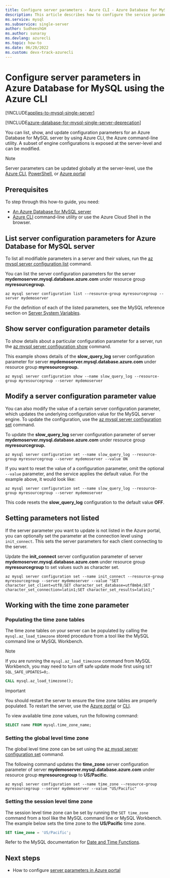```yaml
---
title: Configure server parameters - Azure CLI - Azure Database for MySQL
description: This article describes how to configure the service parameters in Azure Database for MySQL using the Azure CLI command line utility.
ms.service: mysql
ms.subservice: single-server
author: SudheeshGH
ms.author: sunaray
ms.devlang: azurecli
ms.topic: how-to
ms.date: 06/20/2022
ms.custom: devx-track-azurecli
---
```


# Configure server parameters in Azure Database for MySQL using the Azure CLI

[!INCLUDE[applies-to-mysql-single-server](../includes/applies-to-mysql-single-server.md)]

[!INCLUDE[azure-database-for-mysql-single-server-deprecation](~/reusable-content/ce-skilling/azure/includes/mysql/includes/azure-database-for-mysql-single-server-deprecation.md)]

You can list, show, and update configuration parameters for an Azure Database for MySQL server by using Azure CLI, the Azure command-line utility. A subset of engine configurations is exposed at the server-level and can be modified. 

>[!NOTE]
> Server parameters can be updated globally at the server-level, use the [Azure CLI](./how-to-configure-server-parameters-using-cli.md), [PowerShell](./how-to-configure-server-parameters-using-powershell.md), or [Azure portal](./how-to-server-parameters.md)

## Prerequisites
To step through this how-to guide, you need:
- [An Azure Database for MySQL server](quickstart-create-mysql-server-database-using-azure-cli.md)
- [Azure CLI](/cli/azure/install-azure-cli) command-line utility or use the Azure Cloud Shell in the browser.

## List server configuration parameters for Azure Database for MySQL server
To list all modifiable parameters in a server and their values, run the [az mysql server configuration list](/cli/azure/mysql/server/configuration#az-mysql-server-configuration-list) command.

You can list the server configuration parameters for the server **mydemoserver.mysql.database.azure.com** under resource group **myresourcegroup**.
```azurecli-interactive
az mysql server configuration list --resource-group myresourcegroup --server mydemoserver
```
For the definition of each of the listed parameters, see the MySQL reference section on [Server System Variables](https://dev.mysql.com/doc/refman/5.7/en/server-system-variables.html).

## Show server configuration parameter details
To show details about a particular configuration parameter for a server, run the [az mysql server configuration show](/cli/azure/mysql/server/configuration#az-mysql-server-configuration-show) command.

This example shows details of the **slow\_query\_log** server configuration parameter for server **mydemoserver.mysql.database.azure.com** under resource group **myresourcegroup.**
```azurecli-interactive
az mysql server configuration show --name slow_query_log --resource-group myresourcegroup --server mydemoserver
```
## Modify a server configuration parameter value
You can also modify the value of a certain server configuration parameter, which updates the underlying configuration value for the MySQL server engine. To update the configuration, use the [az mysql server configuration set](/cli/azure/mysql/server/configuration#az-mysql-server-configuration-set) command. 

To update the **slow\_query\_log** server configuration parameter of server **mydemoserver.mysql.database.azure.com** under resource group **myresourcegroup.**
```azurecli-interactive
az mysql server configuration set --name slow_query_log --resource-group myresourcegroup --server mydemoserver --value ON
```
If you want to reset the value of a configuration parameter, omit the optional `--value` parameter, and the service applies the default value. For the example above, it would look like:
```azurecli-interactive
az mysql server configuration set --name slow_query_log --resource-group myresourcegroup --server mydemoserver
```
This code resets the **slow\_query\_log** configuration to the default value **OFF**. 

## Setting parameters not listed
If the server parameter you want to update is not listed in the Azure portal, you can optionally set the parameter at the connection level using `init_connect`. This sets the server parameters for each client connecting to the server. 

Update the **init\_connect** server configuration parameter of server **mydemoserver.mysql.database.azure.com** under resource group **myresourcegroup** to set values such as character set.
```azurecli-interactive
az mysql server configuration set --name init_connect --resource-group myresourcegroup --server mydemoserver --value "SET character_set_client=utf8;SET character_set_database=utf8mb4;SET character_set_connection=latin1;SET character_set_results=latin1;"
```

## Working with the time zone parameter

### Populating the time zone tables

The time zone tables on your server can be populated by calling the `mysql.az_load_timezone` stored procedure from a tool like the MySQL command line or MySQL Workbench.

> [!NOTE]
> If you are running the `mysql.az_load_timezone` command from MySQL Workbench, you may need to turn off safe update mode first using `SET SQL_SAFE_UPDATES=0;`.

```sql
CALL mysql.az_load_timezone();
```

> [!IMPORTANT]
> You should restart the server to ensure the time zone tables are properly populated. To restart the server, use the [Azure portal](how-to-restart-server-portal.md) or [CLI](how-to-restart-server-cli.md).

To view available time zone values, run the following command:

```sql
SELECT name FROM mysql.time_zone_name;
```

### Setting the global level time zone

The global level time zone can be set using the [az mysql server configuration set](/cli/azure/mysql/server/configuration#az-mysql-server-configuration-set) command.

The following command updates the **time\_zone** server configuration parameter of server **mydemoserver.mysql.database.azure.com** under resource group **myresourcegroup** to **US/Pacific**.

```azurecli-interactive
az mysql server configuration set --name time_zone --resource-group myresourcegroup --server mydemoserver --value "US/Pacific"
```

### Setting the session level time zone

The session level time zone can be set by running the `SET time_zone` command from a tool like the MySQL command line or MySQL Workbench. The example below sets the time zone to the **US/Pacific** time zone.  

```sql
SET time_zone = 'US/Pacific';
```

Refer to the MySQL documentation for [Date and Time Functions](https://dev.mysql.com/doc/refman/5.7/en/date-and-time-functions.html#function_convert-tz).


## Next steps

- How to configure [server parameters in Azure portal](how-to-server-parameters.md)
